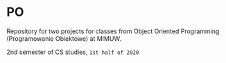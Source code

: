 # PO

Repository for two projects for classes from Object Oriented Programming (Programowanie Obiektowe) at MIMUW.

2nd semester of CS studies, `1st half of 2020`